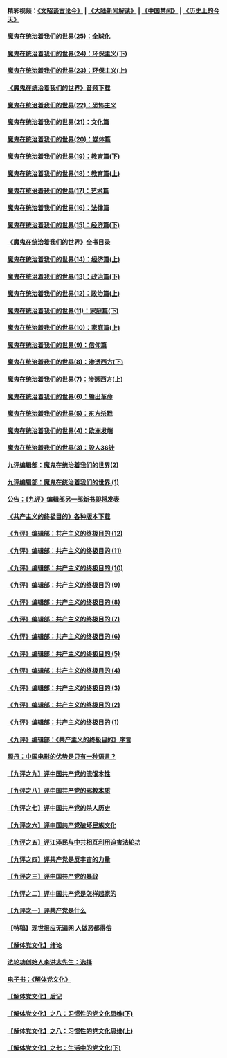 #### 精彩视频：[《文昭谈古论今》](https://github.com/gfw-breaker/wenzhao/blob/master/README.md?t=11120031) | [《大陆新闻解读》](https://github.com/gfw-breaker/ntdtv-comedy/blob/master/README.md?t=11120031) | [《中国禁闻》](https://github.com/gfw-breaker/ntdtv-news/blob/master/README.md?t=11120031) | [《历史上的今天》](https://github.com/gfw-breaker/today-in-history/blob/master/README.md?t=11120031) 

#### [魔鬼在统治着我们的世界(25)：全球化](../pages/nsc422/n10788205.md?t=11120031) 

#### [魔鬼在统治着我们的世界(24)：环保主义(下)](../pages/nsc422/n10695307.md?t=11120031) 

#### [魔鬼在统治着我们的世界(23)：环保主义(上)](../pages/nsc422/n10688613.md?t=11120031) 

#### [《魔鬼在统治着我们的世界》音频下载](../pages/nsc422/n10635553.md?t=11120031) 

#### [魔鬼在统治着我们的世界(22)：恐怖主义](../pages/nsc422/n10614727.md?t=11120031) 

#### [魔鬼在统治着我们的世界(21)：文化篇](../pages/nsc422/n10597706.md?t=11120031) 

#### [魔鬼在统治着我们的世界(20)：媒体篇](../pages/nsc422/n10586579.md?t=11120031) 

#### [魔鬼在统治着我们的世界(19)：教育篇(下)](../pages/nsc422/n10564808.md?t=11120031) 

#### [魔鬼在统治着我们的世界(18)：教育篇(上)](../pages/nsc422/n10526970.md?t=11120031) 

#### [魔鬼在统治着我们的世界(17)：艺术篇](../pages/nsc422/n10499093.md?t=11120031) 

#### [魔鬼在统治着我们的世界(16)：法律篇](../pages/nsc422/n10485969.md?t=11120031) 

#### [魔鬼在统治着我们的世界(15)：经济篇(下)](../pages/nsc422/n10469975.md?t=11120031) 

#### [《魔鬼在统治着我们的世界》全书目录](../pages/nsc422/n10464261.md?t=11120031) 

#### [魔鬼在统治着我们的世界(14)：经济篇(上)](../pages/nsc422/n10457370.md?t=11120031) 

#### [魔鬼在统治着我们的世界(13)：政治篇(下)](../pages/nsc422/n10448270.md?t=11120031) 

#### [魔鬼在统治着我们的世界(12)：政治篇(上)](../pages/nsc422/n10444576.md?t=11120031) 

#### [魔鬼在统治着我们的世界(11)：家庭篇(下)](../pages/nsc422/n10440961.md?t=11120031) 

#### [魔鬼在统治着我们的世界(10)：家庭篇(上)](../pages/nsc422/n10435448.md?t=11120031) 

#### [魔鬼在统治着我们的世界(9)：信仰篇](../pages/nsc422/n10432159.md?t=11120031) 

#### [魔鬼在统治着我们的世界(8)：渗透西方(下)](../pages/nsc422/n10429603.md?t=11120031) 

#### [魔鬼在统治着我们的世界(7)：渗透西方(上)](../pages/nsc422/n10426013.md?t=11120031) 

#### [魔鬼在统治着我们的世界(6)：输出革命](../pages/nsc422/n10421536.md?t=11120031) 

#### [魔鬼在统治着我们的世界(5)：东方杀戮](../pages/nsc422/n10417707.md?t=11120031) 

#### [魔鬼在统治着我们的世界(4)：欧洲发端](../pages/nsc422/n10414890.md?t=11120031) 

#### [魔鬼在统治着我们的世界(3)：毁人36计](../pages/nsc422/n10411583.md?t=11120031) 

#### [九评编辑部：魔鬼在统治着我们的世界(2)](../pages/nsc422/n10410036.md?t=11120031) 

#### [九评编辑部：魔鬼在统治着我们的世界 (1)](../pages/nsc422/n10406825.md?t=11120031) 

#### [公告：《九评》编辑部另一部新书即将发表](../pages/nsc422/n10405104.md?t=11120031) 

#### [《共产主义的终极目的》各种版本下载](../pages/nsc422/n10022138.md?t=11120031) 

#### [《九评》编辑部：共产主义的终极目的 (12)](../pages/nsc422/n9933272.md?t=11120031) 

#### [《九评》编辑部：共产主义的终极目的 (11)](../pages/nsc422/n9924973.md?t=11120031) 

#### [《九评》编辑部：共产主义的终极目的 (10)](../pages/nsc422/n9920883.md?t=11120031) 

#### [《九评》编辑部：共产主义的终极目的 (9)](../pages/nsc422/n9916363.md?t=11120031) 

#### [《九评》编辑部：共产主义的终极目的 (8)](../pages/nsc422/n9912488.md?t=11120031) 

#### [《九评》编辑部：共产主义的终极目的 (7)](../pages/nsc422/n9901176.md?t=11120031) 

#### [《九评》编辑部：共产主义的终极目的 (6)](../pages/nsc422/n9899359.md?t=11120031) 

#### [《九评》编辑部：共产主义的终极目的 (5)](../pages/nsc422/n9893174.md?t=11120031) 

#### [《九评》编辑部：共产主义的终极目的 (4)](../pages/nsc422/n9891246.md?t=11120031) 

#### [《九评》编辑部：共产主义的终极目的 (3)](../pages/nsc422/n9879879.md?t=11120031) 

#### [《九评》编辑部：共产主义的终极目的 (2)](../pages/nsc422/n9876205.md?t=11120031) 

#### [《九评》编辑部：共产主义的终极目的 (1)](../pages/nsc422/n9865857.md?t=11120031) 

#### [《九评》编辑部：《共产主义的终极目的》序言](../pages/nsc422/n9862666.md?t=11120031) 

#### [颜丹：中国电影的优势是只有一种语言？](../pages/nsc422/n9583062.md?t=11120031) 

#### [【九评之九】评中国共产党的流氓本性](../pages/nsc422/n737542.md?t=11120031) 

#### [【九评之八】评中国共产党的邪教本质](../pages/nsc422/n735942.md?t=11120031) 

#### [【九评之七】评中国共产党的杀人历史](../pages/nsc422/n733806.md?t=11120031) 

#### [【九评之六】评中国共产党破坏民族文化](../pages/nsc422/n731667.md?t=11120031) 

#### [【九评之五】评江泽民与中共相互利用迫害法轮功](../pages/nsc422/n730058.md?t=11120031) 

#### [【九评之四】评共产党是反宇宙的力量](../pages/nsc422/n727814.md?t=11120031) 

#### [【九评之三】评中国共产党的暴政](../pages/nsc422/n725597.md?t=11120031) 

#### [【九评之二】评中国共产党是怎样起家的](../pages/nsc422/n723946.md?t=11120031) 

#### [【九评之一】评共产党是什么](../pages/nsc422/n722529.md?t=11120031) 

#### [【特稿】现世报应无漏网 人做恶都得偿](../pages/nsc422/n4215167.md?t=11120031) 

#### [【解体党文化】绪论](../pages/nsc422/n1449356.md?t=11120031) 

#### [法轮功创始人李洪志先生：选择](../pages/nsc422/n3580738.md?t=11120031) 

#### [电子书：《解体党文化》](../pages/nsc422/n1573484.md?t=11120031) 

#### [【解体党文化】后记](../pages/nsc422/n1531999.md?t=11120031) 

#### [【解体党文化】之八：习惯性的党文化思维(下)](../pages/nsc422/n1526477.md?t=11120031) 

#### [【解体党文化】之八：习惯性的党文化思维(上)](../pages/nsc422/n1520631.md?t=11120031) 

#### [【解体党文化】之七：生活中的党文化(下)](../pages/nsc422/n1513446.md?t=11120031) 


